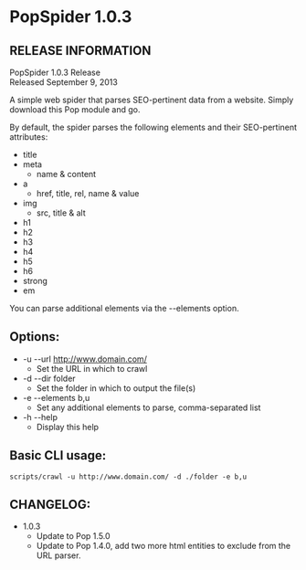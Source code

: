 PopSpider 1.0.3
===============

RELEASE INFORMATION
-------------------
PopSpider 1.0.3 Release  
Released September 9, 2013

A simple web spider that parses SEO-pertinent data from a website.
Simply download this Pop module and go.

By default, the spider parses the following elements and their
SEO-pertinent attributes:
* title
* meta
    + name & content
* a
    + href, title, rel, name & value
* img
    + src, title & alt
* h1
* h2
* h3
* h4
* h5
* h6
* strong
* em

You can parse additional elements via the --elements option.

Options:
--------
* -u --url http://www.domain.com/
    - Set the URL in which to crawl
* -d --dir folder
    - Set the folder in which to output the file(s)
* -e --elements b,u
    - Set any additional elements to parse, comma-separated list
* -h --help
    - Display this help

Basic CLI usage:
----------------

    scripts/crawl -u http://www.domain.com/ -d ./folder -e b,u

CHANGELOG:
----------
* 1.0.3
    - Update to Pop 1.5.0
    - Update to Pop 1.4.0, add two more html entities to exclude from the URL parser.
